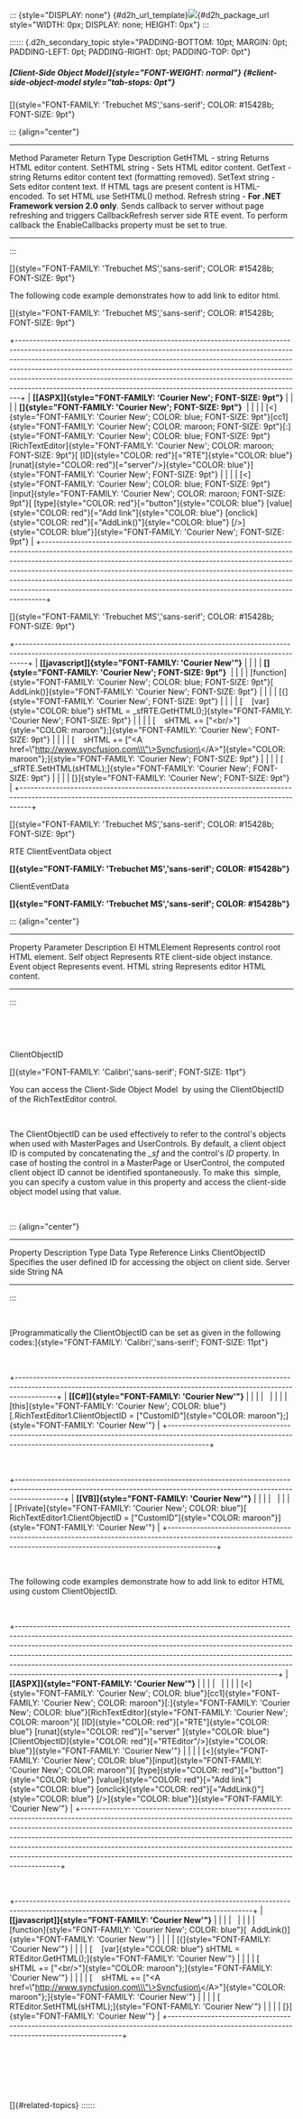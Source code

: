 ::: {style="DISPLAY: none"}
[](ms-xhelp:///?Id=d2h_url_template){#d2h_url_template}![](!package_url!){#d2h_package_url style="WIDTH: 0px; DISPLAY: none; HEIGHT: 0px"}
:::

:::::: {.d2h_secondary_topic style="PADDING-BOTTOM: 10pt; MARGIN: 0pt; PADDING-LEFT: 0pt; PADDING-RIGHT: 0pt; PADDING-TOP: 0pt"}
##### [Client-Side Object Model]{style="FONT-WEIGHT: normal"} {#client-side-object-model style="tab-stops: 0pt"}

[]{style="FONT-FAMILY: 'Trebuchet MS','sans-serif'; COLOR: #15428b; FONT-SIZE: 9pt"} 

::: {align="center"}
  --------- ----------- ------------- ---------------------------------------------------------------------------------------------------------------------------------------------------------------------------------------------------------------------
  Method    Parameter   Return Type   Description
  GetHTML   \-          string        Returns HTML editor content.
  SetHTML   string      \-            Sets HTML editor content.
  GetText   \-          string        Returns editor content text (formatting removed).
  SetText   string      \-            Sets editor content text. If HTML tags are present content is HTML-encoded. To set HTML use SetHTML() method.
  Refresh   string      \-            **For .NET Framework version 2.0 only**. Sends callback to server without page refreshing and triggers CallbackRefresh server side RTE event. To perform callback the EnableCallbacks property must be set to true.
  --------- ----------- ------------- ---------------------------------------------------------------------------------------------------------------------------------------------------------------------------------------------------------------------
:::

[]{style="FONT-FAMILY: 'Trebuchet MS','sans-serif'; COLOR: #15428b; FONT-SIZE: 9pt"} 

The following code example demonstrates how to add link to editor html.

[]{style="FONT-FAMILY: 'Trebuchet MS','sans-serif'; COLOR: #15428b; FONT-SIZE: 9pt"} 

+-------------------------------------------------------------------------------------------------------------------------------------------------------------------------------------------------------------------------------------------------------------------------------------------------------------------------------------------------------------------------------------------------------------------------------------------------------------------------------------+
| **[\[ASPX\]]{style="FONT-FAMILY: 'Courier New'; FONT-SIZE: 9pt"}**                                                                                                                                                                                                                                                                                                                                                                                                                  |
|                                                                                                                                                                                                                                                                                                                                                                                                                                                                                     |
| **[]{style="FONT-FAMILY: 'Courier New'; FONT-SIZE: 9pt"}**                                                                                                                                                                                                                                                                                                                                                                                                                          |
|                                                                                                                                                                                                                                                                                                                                                                                                                                                                                     |
| [\<]{style="FONT-FAMILY: 'Courier New'; COLOR: blue; FONT-SIZE: 9pt"}[cc1]{style="FONT-FAMILY: 'Courier New'; COLOR: maroon; FONT-SIZE: 9pt"}[:]{style="FONT-FAMILY: 'Courier New'; COLOR: blue; FONT-SIZE: 9pt"}[RichTextEditor]{style="FONT-FAMILY: 'Courier New'; COLOR: maroon; FONT-SIZE: 9pt"}[ [ID]{style="COLOR: red"}[=\"RTE\"]{style="COLOR: blue"} [runat]{style="COLOR: red"}[=\"server\"/\>]{style="COLOR: blue"}]{style="FONT-FAMILY: 'Courier New'; FONT-SIZE: 9pt"} |
|                                                                                                                                                                                                                                                                                                                                                                                                                                                                                     |
| [\<]{style="FONT-FAMILY: 'Courier New'; COLOR: blue; FONT-SIZE: 9pt"}[input]{style="FONT-FAMILY: 'Courier New'; COLOR: maroon; FONT-SIZE: 9pt"}[ [type]{style="COLOR: red"}[=\"button\"]{style="COLOR: blue"} [value]{style="COLOR: red"}[=\"Add link\"]{style="COLOR: blue"} [onclick]{style="COLOR: red"}[=\"AddLink()\"]{style="COLOR: blue"} [/\>]{style="COLOR: blue"}]{style="FONT-FAMILY: 'Courier New'; FONT-SIZE: 9pt"}                                                    |
+-------------------------------------------------------------------------------------------------------------------------------------------------------------------------------------------------------------------------------------------------------------------------------------------------------------------------------------------------------------------------------------------------------------------------------------------------------------------------------------+

[]{style="FONT-FAMILY: 'Trebuchet MS','sans-serif'; COLOR: #15428b; FONT-SIZE: 9pt"} 

+---------------------------------------------------------------------------------------------------------------------------------------------------------------+
| **[\[javascript\]]{style="FONT-FAMILY: 'Courier New'"}**                                                                                                      |
|                                                                                                                                                               |
| **[]{style="FONT-FAMILY: 'Courier New'; FONT-SIZE: 9pt"}**                                                                                                    |
|                                                                                                                                                               |
| [function]{style="FONT-FAMILY: 'Courier New'; COLOR: blue; FONT-SIZE: 9pt"}[  AddLink()]{style="FONT-FAMILY: 'Courier New'; FONT-SIZE: 9pt"}                  |
|                                                                                                                                                               |
| [{]{style="FONT-FAMILY: 'Courier New'; FONT-SIZE: 9pt"}                                                                                                       |
|                                                                                                                                                               |
| [    [var]{style="COLOR: blue"} sHTML = \_sfRTE.GetHTML();]{style="FONT-FAMILY: 'Courier New'; FONT-SIZE: 9pt"}                                               |
|                                                                                                                                                               |
| [    sHTML += [\"\<br/\>\"]{style="COLOR: maroon"};]{style="FONT-FAMILY: 'Courier New'; FONT-SIZE: 9pt"}                                                      |
|                                                                                                                                                               |
| [    sHTML += [\"\<A href=\\\"http://www.syncfusion.com\\\"\>Syncfusion\</A\>\"]{style="COLOR: maroon"};]{style="FONT-FAMILY: 'Courier New'; FONT-SIZE: 9pt"} |
|                                                                                                                                                               |
| [    \_sfRTE.SetHTML(sHTML);]{style="FONT-FAMILY: 'Courier New'; FONT-SIZE: 9pt"}                                                                             |
|                                                                                                                                                               |
| [}]{style="FONT-FAMILY: 'Courier New'; FONT-SIZE: 9pt"}                                                                                                       |
+---------------------------------------------------------------------------------------------------------------------------------------------------------------+

[]{style="FONT-FAMILY: 'Trebuchet MS','sans-serif'; COLOR: #15428b; FONT-SIZE: 9pt"} 

RTE ClientEventData object

**[]{style="FONT-FAMILY: 'Trebuchet MS','sans-serif'; COLOR: #15428b"}** 

ClientEventData

**[]{style="FONT-FAMILY: 'Trebuchet MS','sans-serif'; COLOR: #15428b"}** 

::: {align="center"}
  ---------- ------------- ---------------------------------------------
  Property   Parameter     Description
  El         HTMLElement   Represents control root HTML element.
  Self       object        Represents RTE client-side object instance.
  Event      object        Represents event.
  HTML       string        Represents editor HTML content.
  ---------- ------------- ---------------------------------------------
:::

 

 

ClientObjectID

[]{style="FONT-FAMILY: 'Calibri','sans-serif'; FONT-SIZE: 11pt"} 

You can access the Client-Side Object Model  by using the ClientObjectID of the RichTextEditor control.

 

The ClientObjectID can be used effectively to refer to the control\'s objects when used with MasterPages and UserControls. By default, a client object ID is computed by concatenating the *\_sf* and the control\'s *ID* property. In case of hosting the control in a MasterPage or UserControl, the computed client object ID cannot be identified spontaneously. To make this  simple, you can specify a custom value in this property and access the client-side object model using that value.

 

::: {align="center"}
  ---------------- ------------------------------------------------------------------------ ------------- ----------- -----------------
  Property         Description                                                              Type          Data Type   Reference Links
  ClientObjectID   Specifies the user defined ID for accessing the object on client side.   Server side   String      NA
  ---------------- ------------------------------------------------------------------------ ------------- ----------- -----------------
:::

 

[Programmatically the ClientObjectID can be set as given in the following codes:]{style="FONT-FAMILY: 'Calibri','sans-serif'; FONT-SIZE: 11pt"}

 

+-----------------------------------------------------------------------------------------------------------------------------------------------------------------------+
| **[\[C#\]]{style="FONT-FAMILY: 'Courier New'"}**                                                                                                                      |
|                                                                                                                                                                       |
|                                                                                                                                                                       |
|                                                                                                                                                                       |
| [this]{style="FONT-FAMILY: 'Courier New'; COLOR: blue"}[.RichTextEditor1.ClientObjectID = [\"CustomID\"]{style="COLOR: maroon"};]{style="FONT-FAMILY: 'Courier New'"} |
+-----------------------------------------------------------------------------------------------------------------------------------------------------------------------+

 

+-------------------------------------------------------------------------------------------------------------------------------------------------------------------------+
| **[\[VB\]]{style="FONT-FAMILY: 'Courier New'"}**                                                                                                                        |
|                                                                                                                                                                         |
|                                                                                                                                                                         |
|                                                                                                                                                                         |
| [Private]{style="FONT-FAMILY: 'Courier New'; COLOR: blue"}[ RichTextEditor1.ClientObjectID = [\"CustomID\"]{style="COLOR: maroon"}]{style="FONT-FAMILY: 'Courier New'"} |
+-------------------------------------------------------------------------------------------------------------------------------------------------------------------------+

 

The following code examples demonstrate how to add link to editor HTML using custom ClientObjectID.

 

+------------------------------------------------------------------------------------------------------------------------------------------------------------------------------------------------------------------------------------------------------------------------------------------------------------------------------------------------------------------------------------------------------------------------------------------------------------------------------+
| **[\[ASPX\]]{style="FONT-FAMILY: 'Courier New'"}**                                                                                                                                                                                                                                                                                                                                                                                                                           |
|                                                                                                                                                                                                                                                                                                                                                                                                                                                                              |
|                                                                                                                                                                                                                                                                                                                                                                                                                                                                              |
|                                                                                                                                                                                                                                                                                                                                                                                                                                                                              |
| [\<]{style="FONT-FAMILY: 'Courier New'; COLOR: blue"}[cc1]{style="FONT-FAMILY: 'Courier New'; COLOR: maroon"}[:]{style="FONT-FAMILY: 'Courier New'; COLOR: blue"}[RichTextEditor]{style="FONT-FAMILY: 'Courier New'; COLOR: maroon"}[ [ID]{style="COLOR: red"}[=\"RTE\"]{style="COLOR: blue"} [runat]{style="COLOR: red"}[=\"server\" ]{style="COLOR: blue"}[ClientObjectID]{style="COLOR: red"}[=\"RTEditor\"/\>]{style="COLOR: blue"}]{style="FONT-FAMILY: 'Courier New'"} |
|                                                                                                                                                                                                                                                                                                                                                                                                                                                                              |
| [\<]{style="FONT-FAMILY: 'Courier New'; COLOR: blue"}[input]{style="FONT-FAMILY: 'Courier New'; COLOR: maroon"}[ [type]{style="COLOR: red"}[=\"button\"]{style="COLOR: blue"} [value]{style="COLOR: red"}[=\"Add link\"]{style="COLOR: blue"} [onclick]{style="COLOR: red"}[=\"AddLink()\"]{style="COLOR: blue"} [/\>]{style="COLOR: blue"}]{style="FONT-FAMILY: 'Courier New'"}                                                                                             |
+------------------------------------------------------------------------------------------------------------------------------------------------------------------------------------------------------------------------------------------------------------------------------------------------------------------------------------------------------------------------------------------------------------------------------------------------------------------------------+

 

+-----------------------------------------------------------------------------------------------------------------------------------------------+
| **[\[javascript\]]{style="FONT-FAMILY: 'Courier New'"}**                                                                                      |
|                                                                                                                                               |
|                                                                                                                                               |
|                                                                                                                                               |
| [function]{style="FONT-FAMILY: 'Courier New'; COLOR: blue"}[  AddLink()]{style="FONT-FAMILY: 'Courier New'"}                                  |
|                                                                                                                                               |
| [{]{style="FONT-FAMILY: 'Courier New'"}                                                                                                       |
|                                                                                                                                               |
| [    [var]{style="COLOR: blue"} sHTML = RTEditor.GetHTML();]{style="FONT-FAMILY: 'Courier New'"}                                              |
|                                                                                                                                               |
| [    sHTML += [\"\<br/\>\"]{style="COLOR: maroon"};]{style="FONT-FAMILY: 'Courier New'"}                                                      |
|                                                                                                                                               |
| [    sHTML += [\"\<A href=\\\"http://www.syncfusion.com\\\"\>Syncfusion\</A\>\"]{style="COLOR: maroon"};]{style="FONT-FAMILY: 'Courier New'"} |
|                                                                                                                                               |
| [    RTEditor.SetHTML(sHTML);]{style="FONT-FAMILY: 'Courier New'"}                                                                            |
|                                                                                                                                               |
| [}]{style="FONT-FAMILY: 'Courier New'"}                                                                                                       |
+-----------------------------------------------------------------------------------------------------------------------------------------------+

 

 

 

[]{#related-topics}
::::::
